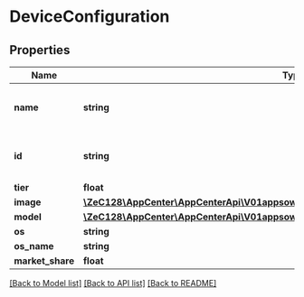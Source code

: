 # DeviceConfiguration

## Properties
Name | Type | Description | Notes
------------ | ------------- | ------------- | -------------
**name** | **string** | The name of the device model and OS version | [optional] 
**id** | **string** | The unique id of the device configuration | [optional] 
**tier** | **float** | The tier | [optional] 
**image** | [**\ZeC128\AppCenter\AppCenterApi\V01appsownerNameappNamedeviceConfigurationsImage**](V01appsownerNameappNamedeviceConfigurationsImage.md) |  | [optional] 
**model** | [**\ZeC128\AppCenter\AppCenterApi\V01appsownerNameappNamedeviceConfigurationsModel**](V01appsownerNameappNamedeviceConfigurationsModel.md) |  | [optional] 
**os** | **string** |  | [optional] 
**os_name** | **string** |  | [optional] 
**market_share** | **float** |  | [optional] 

[[Back to Model list]](../README.md#documentation-for-models) [[Back to API list]](../README.md#documentation-for-api-endpoints) [[Back to README]](../README.md)


